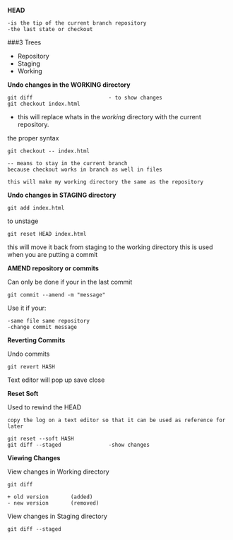 **HEAD** 
    
    -is the tip of the current branch repository
    -the last state or checkout

###3 Trees

+ Repository
+ Staging
+ Working

**Undo changes in the WORKING directory**

    git diff                        - to show changes
    git checkout index.html

- this will replace whats in the *working* directory with the
current repository.

the proper syntax
    
    git checkout -- index.html

    -- means to stay in the current branch
    because checkout works in branch as well in files

    this will make my working directory the same as the repository


**Undo changes in STAGING directory**

    git add index.html

to unstage

    git reset HEAD index.html

this will move it back from staging to the working directory
this is used when you are putting a commit

**AMEND repository or commits**

Can only be done if your in the last commit

    git commit --amend -m "message"

Use it if your:

    -same file same repository
    -change commit message

**Reverting Commits**

Undo commits

    git revert HASH

Text editor will pop up
save
close

**Reset Soft**

Used to rewind the HEAD

    copy the log on a text editor so that it can be used as reference for later

    git reset --soft HASH
    git diff --staged               -show changes


**Viewing Changes**

View changes in Working directory

    git diff

    + old version       (added)
    - new version       (removed)

View changes in Staging directory

    git diff --staged
